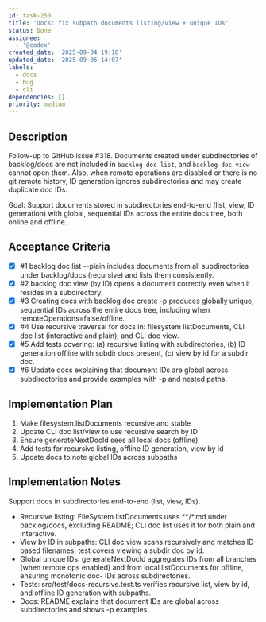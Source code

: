 ```yaml
---
id: task-250
title: 'Docs: fix subpath documents listing/view + unique IDs'
status: Done
assignee:
  - '@codex'
created_date: '2025-09-04 19:18'
updated_date: '2025-09-06 14:07'
labels:
  - docs
  - bug
  - cli
dependencies: []
priority: medium
---
```


## Description

Follow-up to GitHub issue #318. Documents created under subdirectories of backlog/docs are not included in `backlog doc list`, and `backlog doc view` cannot open them. Also, when remote operations are disabled or there is no git remote history, ID generation ignores subdirectories and may create duplicate doc IDs.

Goal: Support documents stored in subdirectories end-to-end (list, view, ID generation) with global, sequential IDs across the entire docs tree, both online and offline.

## Acceptance Criteria
<!-- AC:BEGIN -->
- [x] #1 backlog doc list --plain includes documents from all subdirectories under backlog/docs (recursive) and lists them consistently.
- [x] #2 backlog doc view (by ID) opens a document correctly even when it resides in a subdirectory.
- [x] #3 Creating docs with backlog doc create -p <path> produces globally unique, sequential IDs across the entire docs tree, including when remoteOperations=false/offline.
- [x] #4 Use recursive traversal for docs in: filesystem listDocuments, CLI doc list (interactive and plain), and CLI doc view.
- [x] #5 Add tests covering: (a) recursive listing with subdirectories, (b) ID generation offline with subdir docs present, (c) view by id for a subdir doc.
- [x] #6 Update docs explaining that document IDs are global across subdirectories and provide examples with -p and nested paths.
<!-- AC:END -->


## Implementation Plan

1. Make filesystem.listDocuments recursive and stable
2. Update CLI doc list/view to use recursive search by ID
3. Ensure generateNextDocId sees all local docs (offline)
4. Add tests for recursive listing, offline ID generation, view by id
5. Update docs to note global IDs across subpaths


## Implementation Notes

Support docs in subdirectories end-to-end (list, view, IDs).

- Recursive listing: FileSystem.listDocuments uses **/*.md under backlog/docs, excluding README; CLI doc list uses it for both plain and interactive.
- View by ID in subpaths: CLI doc view scans recursively and matches ID-based filenames; test covers viewing a subdir doc by id.
- Global unique IDs: generateNextDocId aggregates IDs from all branches (when remote ops enabled) and from local listDocuments for offline, ensuring monotonic doc-<n> IDs across subdirectories.
- Tests: src/test/docs-recursive.test.ts verifies recursive list, view by id, and offline ID generation with subpaths.
- Docs: README explains that document IDs are global across subdirectories and shows -p examples.
